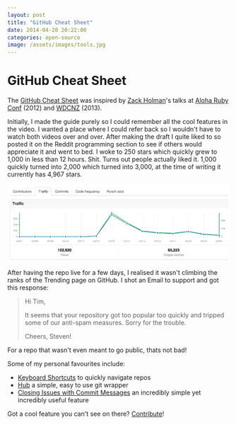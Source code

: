 ```yaml
---
layout: post
title: "GitHub Cheat Sheet"
date: 2014-04-20 20:22:00
categories: open-source
image: /assets/images/tools.jpg
---
```


# GitHub Cheat Sheet

The [GitHub Cheat Sheet](https://github.com/tiimgreen/github-cheat-sheet) was inspired by [Zack Holman](http://zachholman.com/)'s talks at [Aloha Ruby Conf](http://www.confreaks.com/videos/1229-aloharuby2012-git-and-github-secrets) (2012) and [WDCNZ](https://vimeo.com/72955426) (2013).

Initially, I made the guide purely so I could remember all the cool features in the video. I wanted a place where I could refer back so I wouldn't have to watch both videos over and over. After making the draft I quite liked to so posted it on the Reddit programming section to see if others would appreciate it and went to bed. I woke to 250 stars which quickly grew to 1,000 in less than 12 hours. Shit. Turns out people actually liked it. 1,000 quickly turned into 2,000 which turned into 3,000, at the time of writing it currently has 4,967 stars.

![GitHub Cheat Sheet Traffic](/assets/images/ghcs-traffic-screenshot.png)

After having the repo live for a few days, I realised it wasn't climbing the ranks of the Trending page on GitHub. I shot an Email to support and got this response:

> Hi Tim,
>
> It seems that your repository got too popular too quickly and tripped some of our anti-spam measures.  Sorry for the trouble.
>
> Cheers,
> Steven!

For a repo that wasn't even meant to go public, thats not bad!

Some of my personal favourites include:
- [Keyboard Shortcuts](https://github.com/tiimgreen/github-cheat-sheet#keyboard-shortcuts) to quickly navigate repos
- [Hub](https://github.com/tiimgreen/github-cheat-sheet#hub) a simple, easy to use git wrapper
- [Closing Issues with Commit Messages](https://github.com/tiimgreen/github-cheat-sheet#closing-issues-via-commit-messages) an incredibly simple yet incredibly useful feature

Got a cool feature you can't see on there? [Contribute](https://github.com/tiimgreen/github-cheat-sheet/blob/master/CONTRIBUTING.md)!
